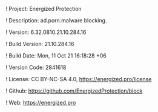 ! Project: Energized Protection

! Description: ad.porn.malware blocking.

! Version: 6.32.0810.21.10.284.16

! Build Version: 21.10.284.16

! Build Date: Mon, 11 Oct 21 16:18:28 +06

! Version Code: 2841618

! License: CC BY-NC-SA 4.0, https://energized.pro/license

! Github: https://github.com/EnergizedProtection/block

! Web: https://energized.pro

